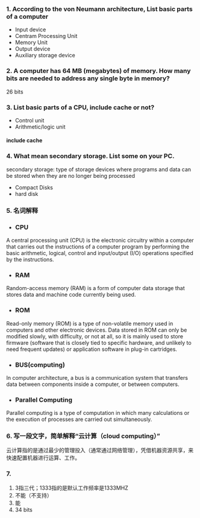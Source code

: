 ### 1. According to the von Neumann architecture, List basic parts of a computer
* Input device
* Centram Processing Unit
* Memory Unit
* Output device
* Auxiliary storage device
### 2. A computer has 64 MB (megabytes) of memory. How many bits are needed to address any single byte in memory?
26 bits
### 3. List basic parts of a CPU, include cache or not?
* Control unit
* Arithmetic/logic unit
#### include cache

### 4. What mean secondary storage. List some on your PC.   
secondary storage: type of storage devices where
programs and data can be stored when
they are no longer being processed 
* Compact Disks
* hard disk

### 5. 名词解释
* ### CPU  
A central processing unit (CPU) is the electronic circuitry within a computer that carries out the instructions of a computer program by performing the basic arithmetic, logical, control and input/output (I/O) operations specified by the instructions. 
* ### RAM  
Random-access memory (RAM) is a form of computer data storage that stores data and machine code currently being used.
* ### ROM  
Read-only memory (ROM) is a type of non-volatile memory used in computers and other electronic devices. Data stored in ROM can only be modified slowly, with difficulty, or not at all, so it is mainly used to store firmware (software that is closely tied to specific hardware, and unlikely to need frequent updates) or application software in plug-in cartridges.
* ### BUS(computing)  
In computer architecture, a bus is a communication system that transfers data between components inside a computer, or between computers.
* ### Parallel Computing  
Parallel computing is a type of computation in which many calculations or the execution of processes are carried out simultaneously.
### 6. 写一段文字，简单解释“云计算（cloud computing）”  
云计算指的是通过最少的管理投入（通常通过网络管理），凭借机器资源共享，来快速配置机器进行运算、工作。
### 7.
1. 3指三代；1333指的是默认工作频率是1333MHZ
2. 不能（不支持）
3. 能
4. 34 bits